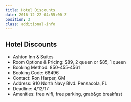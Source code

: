 ```yaml
---
title: Hotel Discounts
date: 2016-12-22 04:55:00 Z
position: 3
class: additional-info
---
```


## Hotel Discounts

* Ashton Inn & Suites
* Room Options & Pricing: $89, 2 queen or $85, 1 queen	
* Booking Method: 850-455-4561	
* Booking Code: 68496	
* Contact: Ron Harper, GM	
* Address: 910 North Navy Blvd. Pensacola, FL	
* Deadline: 4/12/17
* Amenities: free wifi, free parking, grab&go breakfast														

